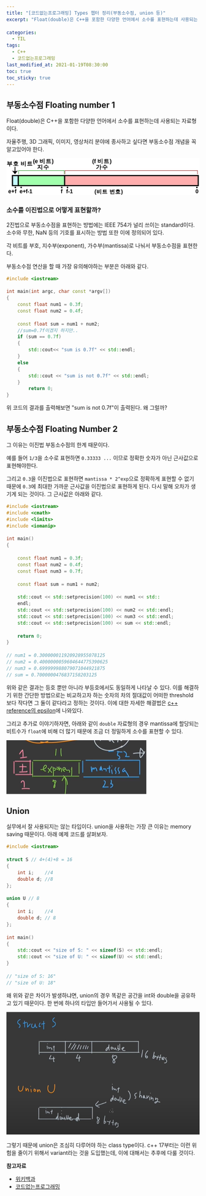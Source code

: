 ```yaml
---
title: "[코드없는프로그래밍] Types 챕터 정리(부동소수점, union 등)"
excerpt: "Float(double)은 C++을 포함한 다양한 언어에서 소수를 표현하는데 사용되는 자료형이다."

categories:
  - TIL
tags:
  - C++
  - 코드없는프로그래밍
last_modified_at: 2021-01-19T08:30:00
toc: true
toc_sticky: true
---
```


## 부동소수점 Floating number 1



Float(double)은 C++을 포함한 다양한 언어에서 소수를 표현하는데 사용되는 자료형이다.

자율주행, 3D 그래픽, 이미지, 영상처리 분야에 종사하고 싶다면 부동소수점 개념을 꼭 알고있어야 한다.



![wiki_image](/assets/post_images/2021-01-19-Type/2021-01-19-Type_1.png)



### 소수를 이진법으로 어떻게 표현할까?



2진법으로 부동소수점을 표현하는 방법에는 IEEE 754가 널리 쓰이는 standard이다. 소수와 무한, NaN 등의 기호를 표시하는 방법 또한 이에 정의되어 있다.

각 비트를 부호, 지수부(exponent), 가수부(mantissa)로 나눠서 부동소수점을 표현한다.



부동소수점 연산을 할 때 가장 유의해야하는 부분은 아래와 같다.

```c++
#include <iostream>

int main(int argc, char const *argv[])
{
    const float num1 = 0.3f;
    const float num2 = 0.4f;
    
    const float sum = num1 + num2;
    //sum=0.7f이겠지 하지만..
    if (sum == 0.7f)
    {
        std::cout<< "sum is 0.7f" << std::endl;
    }
    else
    {
        std::cout << "sum is not 0.7f" << std::endl;
    }
        return 0;
}


```

위 코드의 결과를 출력해보면 "sum is not 0.7f"이 출력된다. 왜 그럴까? 



## 부동소수점 Floating Number 2



그 이유는 이진법 부동소수점의 한계 때문이다.

예를 들어 `1/3`을 소수로 표현하면 `0.33333 ...` 이므로 정확한 숫자가 아닌 근사값으로 표현해야한다.

그리고 `0.3`을 이진법으로 표현하면 `mantissa * 2^exp`으로 정확하게 표현할 수 없기 때문에 `0.3`에 최대한 가까운 근사값을 이진법으로 표현하게 된다. 다시 말해 오차가 생기게 되는 것이다. 그 근사값은 아래와 같다.



```c++
#include <iostream>
#include <cmath>
#include <limits>
#include <iomanip>

int main()
{

	const float num1 = 0.3f;
	const float num2 = 0.4f;
	const float num3 = 0.7f;

	const float sum = num1 + num2;

	std::cout << std::setprecision(100) << num1 << std::
	endl;
	std::cout << std::setprecision(100) << num2 << std::endl;
	std::cout << std::setprecision(100) << num3 << std::endl;
	std::cout << std::setprecision(100) << sum << std::endl;

	return 0;
}

// num1 = 0.300000011920928955078125
// num2 = 0.4000000059604644775390625
// num3 = 0.699999988079071044921875
// sum = 0.7000000476837158203125
```



위와 같은 결과는 등호 뿐만 아니라 부등호에서도 동일하게 나타날 수 있다. 이를 해결하기 위한 간단한 방법으로는 비교하고자 하는 숫자의 차의 절대값이 어떠한 threshold 보다 작다면 그 둘이 같다라고 정하는 것이다.  이에 대한 자세한 해결법은 [c++ reference의 epsilon](https://en.cppreference.com/w/cpp/types/numeric_limits/epsilon)에 나와있다.

그리고 추가로 이야기하자면, 아래와 같이 `double` 자료형의 경우 mantissa에 할당되는 비트수가 `float`에 비해 더 많기 때문에 조금 더 정밀하게 소수를 표현할 수 있다.

![image-20210121234213760](/assets/post_images/2021-01-19-Type/image-20210121234213760.png)





## Union



실무에서 잘 사용되지는 않는 타입이다. union을 사용하는 가장 큰 이유는 memory saving 때문이다. 아래 예제 코드를 살펴보자.

```c++
#include <iostream>

struct S // 4+(4)+8 = 16
{
	int i;	  //4
	double d; //8
};

union U // 8
{
	int i;	  //4
	double d; // 8
};

int main()
{
	std::cout << "size of S: " << sizeof(S) << std::endl;
	std::cout << "size of U: " << sizeof(U) << std::endl;
}

// "size of S: 16"
// "size of U: 18"
```



왜 위와 같은 차이가 발생하냐면, union의 경우 똑같은 공간을 int와 double을 공유하고 있기 때문이다. 한 번에 하나의 타입만 들어가서 사용될 수 있다.



![image-20210122000952272](/assets/post_images/2021-01-19-Type/image-20210122000952272.png)



그렇기 때문에 union은 조심히 다루어야 하는 class type이다. c++ 17부터는 이런 위험을 줄이기 위해서 variant라는 것을 도입했는데, 이에 대해서는 추후에 다룰 것이다. 



**참고자료**

- [위키백과](https://ko.wikipedia.org/wiki/IEEE_754)
- [코드없는프로그래밍](https://www.youtube.com/playlist?list=PLDV-cCQnUlIbMTKI-Tc3RV6i3yn0IWeLT)




